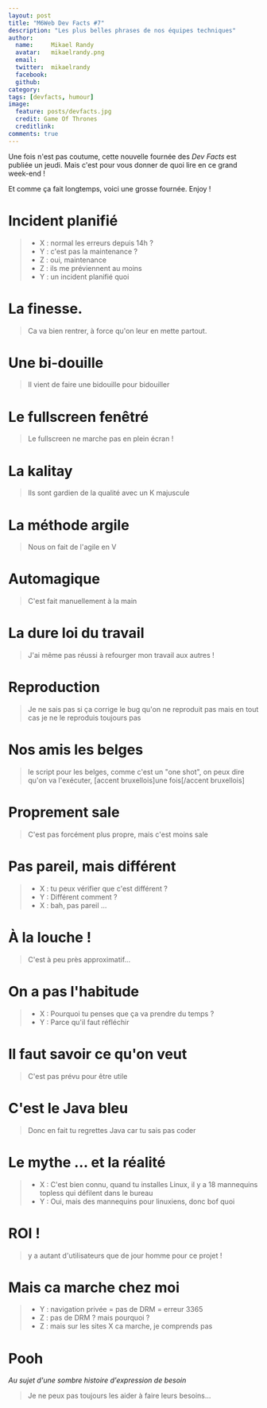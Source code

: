 ```yaml
---
layout: post
title: "M6Web Dev Facts #7"
description: "Les plus belles phrases de nos équipes techniques"
author:
  name:     Mikael Randy
  avatar:   mikaelrandy.png
  email:
  twitter:  mikaelrandy      
  facebook:       
  github:    
category: 
tags: [devfacts, humour]
image:
  feature: posts/devfacts.jpg
  credit: Game Of Thrones
  creditlink: 
comments: true  
---
```


Une fois n'est pas coutume, cette nouvelle fournée des _Dev Facts_ est publiée un jeudi. Mais c'est pour vous donner de quoi lire en ce grand week-end !

Et comme ça fait longtemps, voici une grosse fournée. Enjoy !

# Incident planifié

> * X : normal les erreurs depuis 14h ?
> * Y : c'est pas la maintenance ?
> * Z : oui, maintenance
> * Z : ils me préviennent au moins
> * Y : un incident planifié quoi

# La finesse.

> Ca va bien rentrer, à force qu'on leur en mette partout.

# Une bi-douille

> Il vient de faire une bidouille pour bidouiller

# Le fullscreen fenêtré

> Le fullscreen ne marche pas en plein écran !

# La kalitay

> Ils sont gardien de la qualité avec un K majuscule

# La méthode argile

> Nous on fait de l'agile en V

# Automagique

> C'est fait manuellement à la main

# La dure loi du travail

> J'ai même pas réussi à refourger mon travail aux autres !

# Reproduction

> Je ne sais pas si ça corrige le bug qu'on ne reproduit pas mais en tout cas je ne le reproduis toujours pas

# Nos amis les belges

> le script pour les belges, comme c'est un "one shot", on peux dire qu'on va l'exécuter, [accent bruxellois]une fois[/accent bruxellois]

# Proprement sale

> C'est pas forcément plus propre, mais c'est moins sale

# Pas pareil, mais différent

> * X : tu peux vérifier que c'est différent ?
> * Y : Différent comment ?
> * X : bah, pas pareil ...

# À la louche !

> C'est à peu près approximatif...

# On a pas l'habitude

> * X : Pourquoi tu penses que ça va prendre du temps ?
> * Y : Parce qu'il faut réfléchir

# Il faut savoir ce qu'on veut

> C'est pas prévu pour être utile

# C'est le Java bleu

> Donc en fait tu regrettes Java car tu sais pas coder

# Le mythe ... et la réalité

> * X : C'est bien connu, quand tu installes Linux, il y a 18 mannequins topless qui défilent dans le bureau 
> * Y : Oui, mais des mannequins pour linuxiens, donc bof quoi

# ROI !

> y a autant d'utilisateurs que de jour homme pour ce projet !

# Mais ca marche chez moi

> * Y : navigation privée = pas de DRM = erreur 3365
> * Z : pas de DRM ? mais pourquoi ?
> * Z : mais sur les sites X ca marche, je comprends pas

# Pooh

_Au sujet d'une sombre histoire d'expression de besoin_

> Je ne peux pas toujours les aider à faire leurs besoins...

